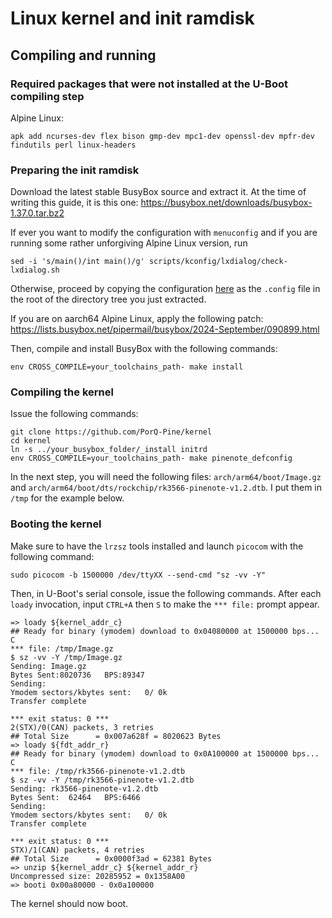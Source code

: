 # Linux kernel and init ramdisk
## Compiling and running
### Required packages that were not installed at the U-Boot compiling step
Alpine Linux:
```
apk add ncurses-dev flex bison gmp-dev mpc1-dev openssl-dev mpfr-dev findutils perl linux-headers
```
### Preparing the init ramdisk
Download the latest stable BusyBox source and extract it. At the time of writing this guide, it is this one: https://busybox.net/downloads/busybox-1.37.0.tar.bz2

If ever you want to modify the configuration with `menuconfig` and if you are running some rather unforgiving Alpine Linux version, run
```
sed -i 's/main()/int main()/g' scripts/kconfig/lxdialog/check-lxdialog.sh
```

Otherwise, proceed by copying the configuration [here](https://github.com/PorQ-Pine/docs/raw/refs/heads/main/boot/resources/busybox-config) as the `.config` file in the root of the directory tree you just extracted.

If you are on aarch64 Alpine Linux, apply the following patch: https://lists.busybox.net/pipermail/busybox/2024-September/090899.html

Then, compile and install BusyBox with the following commands:
```
env CROSS_COMPILE=your_toolchains_path- make install
```
### Compiling the kernel
Issue the following commands:
```
git clone https://github.com/PorQ-Pine/kernel
cd kernel
ln -s ../your_busybox_folder/_install initrd
env CROSS_COMPILE=your_toolchains_path- make pinenote_defconfig
```
In the next step, you will need the following files: `arch/arm64/boot/Image.gz` and `arch/arm64/boot/dts/rockchip/rk3566-pinenote-v1.2.dtb`. I put them in `/tmp` for the example below.
### Booting the kernel
Make sure to have the `lrzsz` tools installed and launch `picocom` with the following command:
```
sudo picocom -b 1500000 /dev/ttyXX --send-cmd "sz -vv -Y"
```
Then, in U-Boot's serial console, issue the following commands. After each `loady` invocation, input `CTRL+A` then `S` to make the `*** file:` prompt appear.
```
=> loady ${kernel_addr_c}
## Ready for binary (ymodem) download to 0x04080000 at 1500000 bps...
C
*** file: /tmp/Image.gz
$ sz -vv -Y /tmp/Image.gz
Sending: Image.gz
Bytes Sent:8020736   BPS:89347
Sending:
Ymodem sectors/kbytes sent:   0/ 0k
Transfer complete

*** exit status: 0 ***
2(STX)/0(CAN) packets, 3 retries
## Total Size      = 0x007a628f = 8020623 Bytes
=> loady ${fdt_addr_r}
## Ready for binary (ymodem) download to 0x0A100000 at 1500000 bps...
C
*** file: /tmp/rk3566-pinenote-v1.2.dtb
$ sz -vv -Y /tmp/rk3566-pinenote-v1.2.dtb
Sending: rk3566-pinenote-v1.2.dtb
Bytes Sent:  62464   BPS:6466
Sending:
Ymodem sectors/kbytes sent:   0/ 0k
Transfer complete

*** exit status: 0 ***
STX)/1(CAN) packets, 4 retries
## Total Size      = 0x0000f3ad = 62381 Bytes
=> unzip ${kernel_addr_c} ${kernel_addr_r}
Uncompressed size: 20285952 = 0x1358A00
=> booti 0x00a80000 - 0x0a100000
```
The kernel should now boot.
